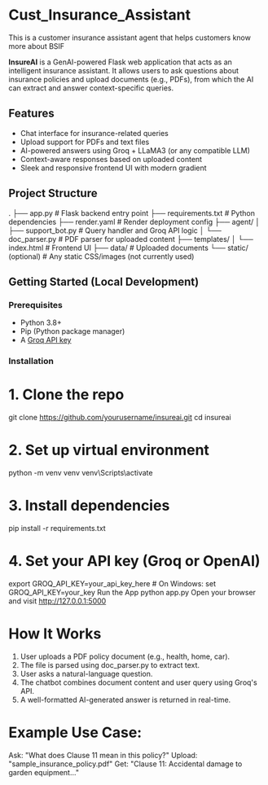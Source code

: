# Cust_Insurance_Assistant
This is a customer insurance assistant agent that helps customers know more about BSIF

**InsureAI** is a GenAI-powered Flask web application that acts as an intelligent insurance assistant. It allows users to ask questions about insurance policies and upload documents (e.g., PDFs), from which the AI can extract and answer context-specific queries.



## Features

- Chat interface for insurance-related queries  
- Upload support for PDFs and text files  
- AI-powered answers using Groq + LLaMA3 (or any compatible LLM)  
- Context-aware responses based on uploaded content  
- Sleek and responsive frontend UI with modern gradient    

## Project Structure
.
├── app.py # Flask backend entry point
├── requirements.txt # Python dependencies
├── render.yaml # Render deployment config
├── agent/
│ ├── support_bot.py # Query handler and Groq API logic
│ └── doc_parser.py # PDF parser for uploaded content
├── templates/
│ └── index.html # Frontend UI
├── data/ # Uploaded documents
└── static/ (optional) # Any static CSS/images (not currently used)


## Getting Started (Local Development)

### Prerequisites

- Python 3.8+
- Pip (Python package manager)
- A [Groq API key](https://console.groq.com/keys)


### Installation

# 1. Clone the repo
git clone https://github.com/yourusername/insureai.git
cd insureai

# 2. Set up virtual environment
python -m venv venv
venv\Scripts\activate

# 3. Install dependencies
pip install -r requirements.txt

# 4. Set your API key (Groq or OpenAI)
export GROQ_API_KEY=your_api_key_here  # On Windows: set GROQ_API_KEY=your_key
Run the App
python app.py
Open your browser and visit http://127.0.0.1:5000

# How It Works
1. User uploads a PDF policy document (e.g., health, home, car).
2. The file is parsed using doc_parser.py to extract text.
3. User asks a natural-language question.
4. The chatbot combines document content and user query using Groq's API.
5. A well-formatted AI-generated answer is returned in real-time.

# Example Use Case:
Ask: "What does Clause 11 mean in this policy?"
Upload: "sample_insurance_policy.pdf"
Get: "Clause 11: Accidental damage to garden equipment..."
